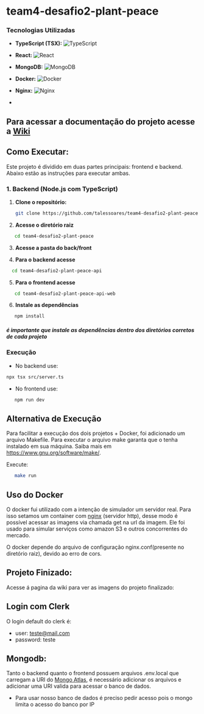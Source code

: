 # team4-desafio2-plant-peace

### Tecnologias Utilizadas

- **TypeScript (TSX):** ![TypeScript](https://img.shields.io/badge/TypeScript-3178C6?logo=typescript&logoColor=white)
- **React:** ![React](https://img.shields.io/badge/React-61DAFB?logo=react&logoColor=black)
- **MongoDB:** ![MongoDB](https://img.shields.io/badge/MongoDB-47A248?logo=mongodb&logoColor=white)
- **Docker:** ![Docker](https://img.shields.io/badge/Docker-2496ED?logo=docker&logoColor=white)
- **Nginx:** ![Nginx](https://img.shields.io/badge/Nginx-009639?logo=nginx&logoColor=white)

- 
## Para acessar a documentação do projeto acesse a [Wiki](https://github.com/talessoares/team4-desafio2-plant-peace/wiki)

## Como Executar: 
Este projeto é dividido em duas partes principais: frontend e backend. Abaixo estão as instruções para executar ambas.

### 1. Backend (Node.js com TypeScript)

1. **Clone o repositório:**
   ```bash
   git clone https://github.com/talessoares/team4-desafio2-plant-peace.git
   ```
2. **Acesse o diretório raiz**
```bash
   cd team4-desafio2-plant-peace
 ```
3. **Acesse a pasta do back/front**
   
4. **Para o backend acesse**
 ```bash
   cd team4-desafio2-plant-peace-api
 ```
5. **Para o frontend acesse**
```bash
   cd team4-desafio2-plant-peace-api-web
 ```
6. **Instale as dependências**
```bash
   npm install
 ```
   
##### é importante que instale as dependências dentro dos diretórios corretos de cada projeto

### Execução
- No backend use:
```bash
npx tsx src/server.ts
 ```

- No frontend use:
```bash
   npm run dev
```
## Alternativa de Execução
Para facilitar a execução dos dois projetos + Docker, foi adicionado um arquivo Makefile. Para executar o arquivo make garanta que o tenha instalado em sua máquina. 
Saiba mais em https://www.gnu.org/software/make/.

Execute:
```bash
   make run
```
## Uso do Docker
O docker fui utilizado com a intenção de simulador um servidor real. Para isso setamos um container com [nginx](https://nginx.org/en/) (servidor http), desse modo é possível acessar as imagens via chamada get na url da imagem. Ele foi usado para simular serviços como amazon S3 e outros concorrentes do mercado. 

O docker depende do arquivo de configuração nginx.conf(presente no diretório raiz), devido ao erro de cors.



## Projeto Finizado:

Acesse á pagina da wiki para ver as imagens do projeto finalizado:

## Login com Clerk

O login default do clerk é:
- user: teste@mail.com
- password: teste
## Mongodb:
Tanto o backend quanto o frontend possuem arquivos .env.local que carregam a URl do [Mongo Atlas](https://cloud.mongodb.com), é necessário adicionar os arquivos e adicionar uma URI valida para acessar o banco de dados.
- Para usar nosso banco de dados é preciso pedir acesso pois o mongo limita o acesso do banco por IP
